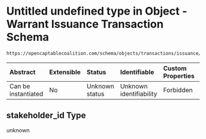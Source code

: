 # Untitled undefined type in Object - Warrant Issuance Transaction Schema

```txt
https://opencaptablecoalition.com/schema/objects/transactions/issuance/warrant_issuance#/properties/stakeholder_id
```



| Abstract            | Extensible | Status         | Identifiable            | Custom Properties | Additional Properties | Access Restrictions | Defined In                                                                                                                    |
| :------------------ | :--------- | :------------- | :---------------------- | :---------------- | :-------------------- | :------------------ | :---------------------------------------------------------------------------------------------------------------------------- |
| Can be instantiated | No         | Unknown status | Unknown identifiability | Forbidden         | Allowed               | none                | [WarrantIssuance.schema.json*](../../schema/objects/transactions/issuance/WarrantIssuance.schema.json "open original schema") |

## stakeholder_id Type

unknown
